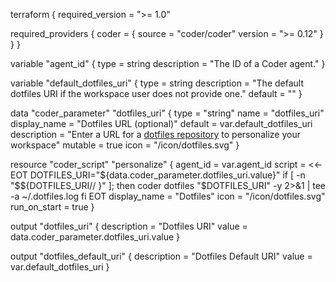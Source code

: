 terraform {
  required_version = ">= 1.0"

  required_providers {
    coder = {
      source  = "coder/coder"
      version = ">= 0.12"
    }
  }
}

variable "agent_id" {
  type        = string
  description = "The ID of a Coder agent."
}

variable "default_dotfiles_uri" {
  type        = string
  description = "The default dotfiles URI if the workspace user does not provide one."
  default     = ""
}

data "coder_parameter" "dotfiles_uri" {
  type         = "string"
  name         = "dotfiles_uri"
  display_name = "Dotfiles URL (optional)"
  default      = var.default_dotfiles_uri
  description  = "Enter a URL for a [dotfiles repository](https://dotfiles.github.io) to personalize your workspace"
  mutable      = true
  icon         = "/icon/dotfiles.svg"
}

resource "coder_script" "personalize" {
  agent_id     = var.agent_id
  script       = <<-EOT
    DOTFILES_URI="${data.coder_parameter.dotfiles_uri.value}"
    if [ -n "$${DOTFILES_URI// }" ]; then
    coder dotfiles "$DOTFILES_URI" -y 2>&1 | tee -a ~/.dotfiles.log
    fi
    EOT
  display_name = "Dotfiles"
  icon         = "/icon/dotfiles.svg"
  run_on_start = true
}

output "dotfiles_uri" {
  description = "Dotfiles URI"
  value       = data.coder_parameter.dotfiles_uri.value
}

output "dotfiles_default_uri" {
  description = "Dotfiles Default URI"
  value       = var.default_dotfiles_uri
}